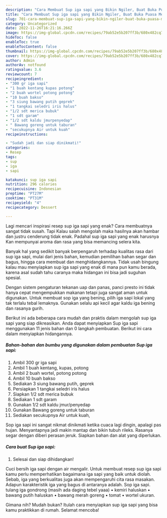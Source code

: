 ```yaml
---
description: "Cara Membuat Sup iga sapi yang Bikin Ngiler, Buat Buka Puasa Menggugah Selera"
title: "Cara Membuat Sup iga sapi yang Bikin Ngiler, Buat Buka Puasa Menggugah Selera"
slug: 701-cara-membuat-sup-iga-sapi-yang-bikin-ngiler-buat-buka-puasa-menggugah-selera
category: Uncategorized
date: 2022-11-26T16:21:16.266Z
image: https://img-global.cpcdn.com/recipes/79ab52e5b207ff3b/680x482cq70/sup-iga-sapi-foto-resep-utama.jpg
hideToc: false
enableToc: true
enableTocContent: false
thumbnail: https://img-global.cpcdn.com/recipes/79ab52e5b207ff3b/680x482cq70/sup-iga-sapi-foto-resep-utama.jpg
cover: https://img-global.cpcdn.com/recipes/79ab52e5b207ff3b/680x482cq70/sup-iga-sapi-foto-resep-utama.jpg
author: Admin
authorAv: notfound
ratingvalue: 3.6
reviewcount: 7
recipeingredient:
- "300 gr iga sapi"
- "1 buah kentang kupas potong"
- "2 buah wortel potong potong"
- "10 buah bakso"
- "3 siung bawang putih geprek"
- "1 tangkai seledri iris halus"
- "1/2 sdt merica bubuk"
- "1 sdt garam"
- "1/2 sdt kaldu jmurpenyedap"
- " Bawang goreng untuk taburan"
- "secukupnya Air untuk kuah"
recipeinstructions:

- "Sudah jadi dan siap dinikmati!"
categories:
- Resep
tags:
- sup
- iga
- sapi

katakunci: sup iga sapi 
nutrition: 296 calories
recipecuisine: Indonesian
preptime: "PT27M"
cooktime: "PT31M"
recipeyield: "4"
recipecategory: Dessert

---
```



Lagi mencari inspirasi resep sup iga sapi yang enak? Cara membuatnya sangat tidak susah. Tapi Kalau salah mengolah maka hasilnya akan hambar dan justru cenderung tidak enak. Padahal sup iga sapi yang enak harusnya Kan mempunyai aroma dan rasa yang bisa memancing selera kita.


Banyak hal yang sedikit banyak berpengaruh terhadap kualitas rasa dari sup iga sapi, mulai dari jenis bahan, kemudian pemilihan bahan segar dan bagus, hingga cara membuat dan menghidangkannya. Tidak usah bingung kalau mau menyiapkan sup iga sapi yang enak di mana pun kamu berada, karena asal sudah tahu caranya maka hidangan ini bisa jadi suguhan spesial.

Dengan sistem pengaturan tekanan uap dan panas, panci presto ini tidak hanya cepat mengempukkan makanan tetapi juga sangat aman untuk digunakan. Untuk membuat sop iga yang bening, pilih iga sapi lokal yang tak terlalu tebal lemaknya. Gunakan selalu api kecil agar kaldu iga bening dan rasanya gurih.


Berikut ini ada beberapa cara mudah dan praktis dalam mengolah sup iga sapi yang siap dikreasikan. Anda dapat menyiapkan Sup iga sapi menggunakan 11 jenis bahan dan 0 langkah pembuatan. Berikut ini cara dalam menyiapkan hidangannya.

<!--inarticleads1-->

##### Bahan-bahan dan bumbu yang digunakan dalam pembuatan Sup iga sapi:

1. Ambil 300 gr iga sapi
1. Ambil 1 buah kentang, kupas, potong
1. Ambil 2 buah wortel, potong potong
1. Ambil 10 buah bakso
1. Sediakan 3 siung bawang putih, geprek
1. Persiapkan 1 tangkai seledri iris halus
1. Siapkan 1/2 sdt merica bubuk
1. Sediakan 1 sdt garam
1. Gunakan 1/2 sdt kaldu jmur/penyedap
1. Gunakan  Bawang goreng untuk taburan
1. Sediakan secukupnya Air untuk kuah,


Sop iga sapi ini sangat nikmat dinikmati ketika cuaca lagi dingin, apalagi pas hujan. Menyantapnya jadi makin mantap dan bikin tubuh rileks. Rasanya segar dengan diberi perasan jeruk. Siapkan bahan dan alat yang diperlukan. 

<!--inarticleads2-->

##### Cara buat Sup iga sapi:


1. Selesai dan siap dihidangkan!

Cuci bersih iga sapi dengan air mengalir. Untuk membuat resep sup iga sapi kamu perlu memperhatikan bagaimana iga sapi yang baik untuk diolah. Sebab, iga yang berkualitas juga akan mempengaruhi cita rasa masakan. Adapun karakteristik iga yang bagus di antaranya adalah. Sop iga sapi. tulang iga gondrong (masih ada daging tebel yaaa) • kemiri haluskan • bawang putih haluskan • bawang merah goreng • tomat • wortel ukuran. 

Gimana nih? Mudah bukan? Itulah cara menyiapkan sup iga sapi yang bisa kamu praktikkan di rumah. Selamat mencoba!
